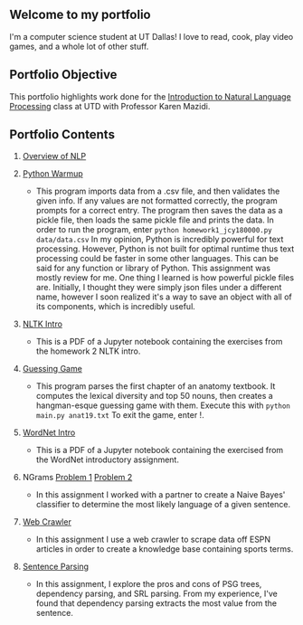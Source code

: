 ## Welcome to my portfolio
I'm a computer science student at UT Dallas! I love to read, cook, play video games, and a whole lot of other stuff.

## Portfolio Objective
This portfolio highlights work done for the [Introduction to Natural Language Processing](https://github.com/kjmazidi/NLP/blob/gh-pages/index.md) class at UTD with Professor Karen Mazidi. 

## Portfolio Contents
1. [Overview of NLP](https://jonathancyu.github.io/Component0/Overview%20of%20NLP.pdf)

2. [Python Warmup](https://jonathancyu.github.io/NLP-Portfolio/homework1/homework1_jcy180000.py)
	* This program imports data from a .csv file, and then validates the given info. If any values are not formatted correctly, the program prompts for a correct entry. The program then saves the data as a pickle file, then loads the same pickle file and prints the data.
	In order to run the program, enter 
	```python homework1_jcy180000.py data/data.csv```
	In my opinion, Python is incredibly powerful for text processing. However, Python is not built for optimal runtime thus text processing could be faster in some other languages. This can be said for any function or library of Python.
	This assignment was mostly review for me. One thing I learned is how powerful pickle files are. Initially, I thought they were simply json files under a different name, however I soon realized it's a way to save an object with all of its components, which is incredibly useful.

3. [NLTK Intro](https://jonathancyu.github.io/NLP-Portfolio/homework2/homework2.pdf)
	* This is a PDF of a Jupyter notebook containing the exercises from the homework 2 NLTK intro. 

4. [Guessing Game](https://jonathancyu.github.io/NLP-Portfolio/guessinggame)
	* This program parses the first chapter of an anatomy textbook. It computes the lexical diversity and top 50 nouns, then creates a hangman-esque guessing game with them. Execute this with
	```python main.py anat19.txt```
	To exit the game, enter !.

5. [WordNet Intro](https://jonathancyu.github.io/NLP-Portfolio/wordnet/WordNet.pdf)
	* This is a PDF of a Jupyter notebook containing the exercised from the WordNet introductory assignment.

6. NGrams [Problem 1](https://jonathancyu.github.io/NLP-Portfolio/ngrams/Problem1.py) [Problem 2](https://jonathancyu.github.io/NLP-Portfolio/ngrams/Problem2.py)
	* In this assignment I worked with a partner to create a Naive Bayes' classifier to determine the most likely language of a given sentence.

7. [Web Crawler](https://jonathancyu.github.io/NLP-Portfolio/webcrawler/KnowledgeBase.pdf)
	* In this assignment I use a web crawler to scrape data off ESPN articles in order to create a knowledge base containing sports terms.

8. [Sentence Parsing](https://jonathancyu.github.io/NLP-Portfolio/sentenceparsing/sentenceparsing.pdf)
	* In this assignment, I explore the pros and cons of PSG trees, dependency parsing, and SRL parsing. From my experience, I've found that dependency parsing extracts the most value from the sentence.